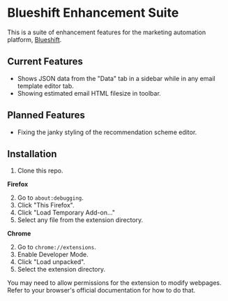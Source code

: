 # Blueshift Enhancement Suite

This is a suite of enhancement features for the marketing automation platform, [Blueshift](https://blueshift.com/).

## Current Features

- Shows JSON data from the "Data" tab in a sidebar while in any email template editor tab.
- Showing estimated email HTML filesize in toolbar.

## Planned Features

- Fixing the janky styling of the recommendation scheme editor.

## Installation

1. Clone this repo.

**Firefox**

2. Go to `about:debugging`.
3. Click "This Firefox".
4. Click "Load Temporary Add-on..."
5. Select any file from the extension directory.

**Chrome**

2. Go to `chrome://extensions`.
3. Enable Developer Mode.
4. Click "Load unpacked".
5. Select the extension directory.

You may need to allow permissions for the extension to modify webpages. Refer to your browser's official documentation for how to do that.
